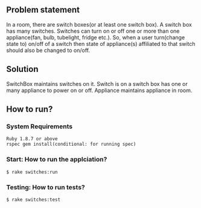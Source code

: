 ## Problem statement

In a room, there are switch boxes(or at least one switch box). A switch box has many switches. Switches can turn on or off one or more than one appliance(fan, bulb, tubelight, fridge etc.). So, when a user turn(change state to) on/off of a switch then state of appliance(s) affiliated to that switch should also be changed to on/off.

## Solution

SwitchBox maintains switches on it.
Switch is on a switch box has one or many appliance to power on or off.
Appliance maintains appliance in room.

## How to run?

### System Requirements
  
    Ruby 1.8.7 or above
    rspec gem install(conditional: for running spec)

### Start: How to run the applciation?

    $ rake switches:run

### Testing: How to run tests?

    $ rake switches:test

